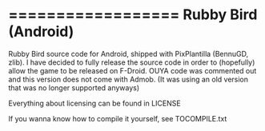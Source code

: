 ==================
Rubby Bird (Android)
==================

Rubby Bird source code for Android, shipped with PixPlantilla (BennuGD, zlib).
I have decided to fully release the source code in order to (hopefully) allow the game to be released on F-Droid.
OUYA code was commented out and this version does not come with Admob. 
(It was using an old version that was no longer supported anyways)

Everything about licensing can be found in LICENSE

If you wanna know how to compile it yourself, see TOCOMPILE.txt